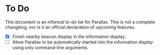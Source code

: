 # To Do

This document is an informal to-do list for Parallax. This is not a complete changelog, nor is it an official declaration of upcoming features.

- [X] Finish nearby beacon display in the information display.
- [ ] Allow Parallax to be automatically started into the information display using only command-line arguments.
